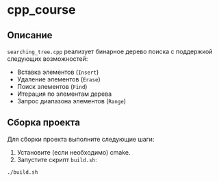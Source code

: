# cpp_course

## Описание

`searching_tree.cpp` реализует бинарное дерево поиска с поддержкой следующих возможностей:
- Вставка элементов (`Insert`)
- Удаление элементов (`Erase`)
- Поиск элементов (`Find`)
- Итерация по элементам дерева
- Запрос диапазона элементов (`Range`)

## Сборка проекта

Для сборки проекта выполните следующие шаги:

1. Установите (если необходимо) cmake.
2. Запустите скрипт `build.sh`:

```bash
./build.sh
```

